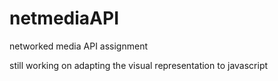 netmediaAPI
===========

networked media API assignment

still working on adapting the visual representation to javascript
